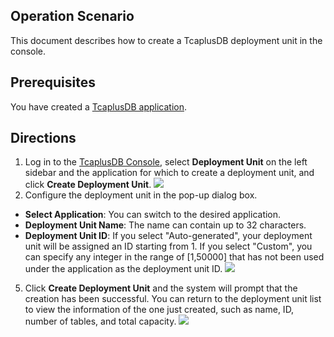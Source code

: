 ## Operation Scenario
This document describes how to create a TcaplusDB deployment unit in the console.

## Prerequisites
You have created a [TcaplusDB application](https://intl.cloud.tencent.com/document/product/1016/32714).

## Directions
1. Log in to the [TcaplusDB Console](https://console.cloud.tencent.com/tcaplusdb/app), select **Deployment Unit** on the left sidebar and the application for which to create a deployment unit, and click **Create Deployment Unit**.
![](https://main.qcloudimg.com/raw/0823666e633c1e0275b4cbe0f621c9aa.png)
3. Configure the deployment unit in the pop-up dialog box.
 - **Select Application**: You can switch to the desired application.
 - **Deployment Unit Name**: The name can contain up to 32 characters.
 - **Deployment Unit ID**: If you select "Auto-generated", your deployment unit will be assigned an ID starting from 1. If you select "Custom", you can specify any integer in the range of [1,50000] that has not been used under the application as the deployment unit ID.
![](https://main.qcloudimg.com/raw/77e2b6e1da884f89c0c8d720fa2fa1f4.png)
5. Click **Create Deployment Unit** and the system will prompt that the creation has been successful.
You can return to the deployment unit list to view the information of the one just created, such as name, ID, number of tables, and total capacity.
![](https://main.qcloudimg.com/raw/3e9aab4f2a226f8e9aca1c5533c98cdb.png)
